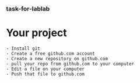 ### task-for-lablab

# Your project
```
- Install git
- Create a free github.com account
- Create a new repository on github.com
- pull your repo from github.com to your computer
- Edit a file on your computer
- Push that file to github.com
```